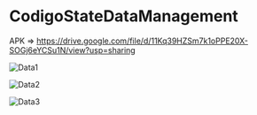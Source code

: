 # CodigoStateDataManagement

APK => https://drive.google.com/file/d/11Kq39HZSm7k1oPPE20X-SOGj6eYCSu1N/view?usp=sharing


![Data1](https://user-images.githubusercontent.com/53386844/156951190-2278fce2-d0bb-4079-9f10-b4c6e68ded52.png)


![Data2](https://user-images.githubusercontent.com/53386844/156951263-b670e888-b048-4836-8017-d47d8bb14e13.png)


![Data3](https://user-images.githubusercontent.com/53386844/156951279-10b937e0-451f-411c-b748-08c29014c774.png)

